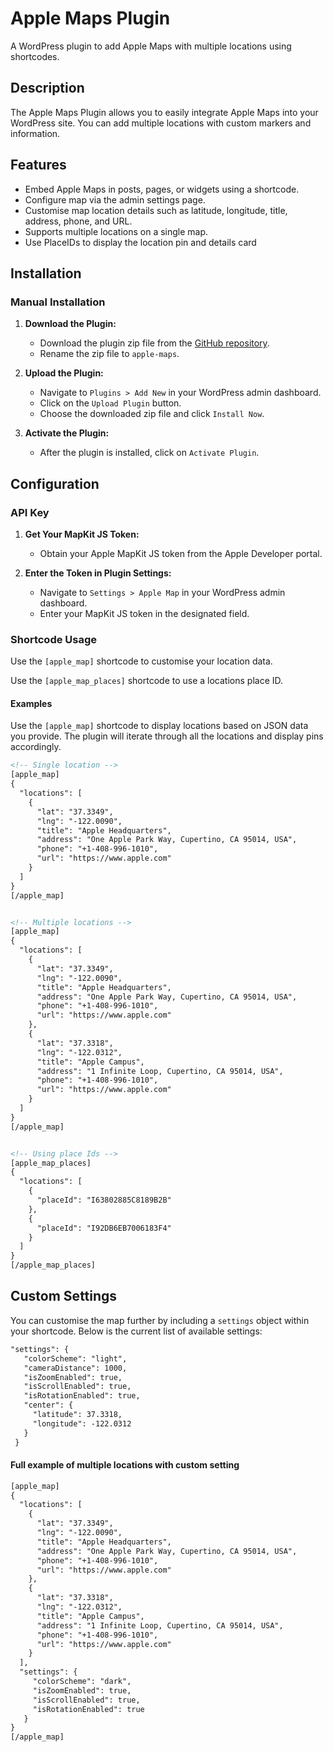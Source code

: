 # Apple Maps Plugin

A WordPress plugin to add Apple Maps with multiple locations using shortcodes.

## Description

The Apple Maps Plugin allows you to easily integrate Apple Maps into your WordPress site. You can add multiple locations with custom markers and information.

## Features

- Embed Apple Maps in posts, pages, or widgets using a shortcode.
- Configure map via the admin settings page.
- Customise map location details such as latitude, longitude, title, address, phone, and URL.
- Supports multiple locations on a single map.
- Use PlaceIDs to display the location pin and details card

## Installation

### Manual Installation

1. **Download the Plugin:**
   - Download the plugin zip file from the [GitHub repository](https://github.com/stevennoad/apple-maps-plugin).
   - Rename the zip file to `apple-maps`.

2. **Upload the Plugin:**
   - Navigate to `Plugins > Add New` in your WordPress admin dashboard.
   - Click on the `Upload Plugin` button.
   - Choose the downloaded zip file and click `Install Now`.

3. **Activate the Plugin:**
   - After the plugin is installed, click on `Activate Plugin`.

## Configuration

### API Key

1. **Get Your MapKit JS Token:**
   - Obtain your Apple MapKit JS token from the Apple Developer portal.

2. **Enter the Token in Plugin Settings:**
   - Navigate to `Settings > Apple Map` in your WordPress admin dashboard.
   - Enter your MapKit JS token in the designated field.

### Shortcode Usage

Use the `[apple_map]` shortcode to customise your location data.

Use the `[apple_map_places]` shortcode to use a locations place ID.

#### Examples
Use the `[apple_map]` shortcode to display locations based on JSON data you provide. The plugin will iterate through all the locations and display pins accordingly.

```html
<!-- Single location -->
[apple_map]
{
  "locations": [
    {
      "lat": "37.3349",
      "lng": "-122.0090",
      "title": "Apple Headquarters",
      "address": "One Apple Park Way, Cupertino, CA 95014, USA",
      "phone": "+1-408-996-1010",
      "url": "https://www.apple.com"
    }
  ]
}
[/apple_map]


<!-- Multiple locations -->
[apple_map]
{
  "locations": [
    {
      "lat": "37.3349",
      "lng": "-122.0090",
      "title": "Apple Headquarters",
      "address": "One Apple Park Way, Cupertino, CA 95014, USA",
      "phone": "+1-408-996-1010",
      "url": "https://www.apple.com"
    },
    {
      "lat": "37.3318",
      "lng": "-122.0312",
      "title": "Apple Campus",
      "address": "1 Infinite Loop, Cupertino, CA 95014, USA",
      "phone": "+1-408-996-1010",
      "url": "https://www.apple.com"
    }
  ]
}
[/apple_map]


<!-- Using place Ids -->
[apple_map_places]
{
  "locations": [
    {
      "placeId": "I63802885C8189B2B"
    },
    {
      "placeId": "I92DB6EB7006183F4"
    }
  ]
}
[/apple_map_places]
```

## Custom Settings
You can customise the map further by including a `settings` object within your shortcode. Below is the current list of available settings:

```html
"settings": {
   "colorScheme": "light",
   "cameraDistance": 1000,
   "isZoomEnabled": true,
   "isScrollEnabled": true,
   "isRotationEnabled": true,
   "center": {
     "latitude": 37.3318,
     "longitude": -122.0312
   }
 }
```

#### Full example of multiple locations with custom setting
```html
[apple_map]
{
  "locations": [
    {
      "lat": "37.3349",
      "lng": "-122.0090",
      "title": "Apple Headquarters",
      "address": "One Apple Park Way, Cupertino, CA 95014, USA",
      "phone": "+1-408-996-1010",
      "url": "https://www.apple.com"
    },
    {
      "lat": "37.3318",
      "lng": "-122.0312",
      "title": "Apple Campus",
      "address": "1 Infinite Loop, Cupertino, CA 95014, USA",
      "phone": "+1-408-996-1010",
      "url": "https://www.apple.com"
    }
  ],
  "settings": {
     "colorScheme": "dark",
     "isZoomEnabled": true,
     "isScrollEnabled": true,
     "isRotationEnabled": true
   }
}
[/apple_map]
```